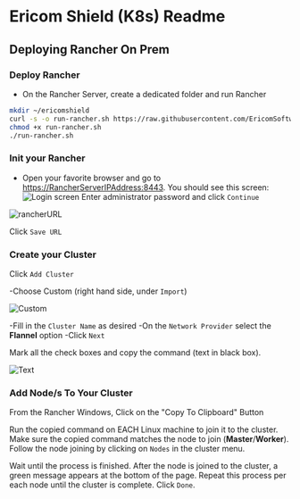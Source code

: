 # Ericom Shield (K8s) Readme

## Deploying Rancher On Prem

### Deploy Rancher

* On the Rancher Server, create a dedicated folder and run Rancher

```bash
mkdir ~/ericomshield
curl -s -o run-rancher.sh https://raw.githubusercontent.com/EricomSoftwareLtd/Shield/Rel-Dev/Kube/scripts/run-rancher.sh
chmod +x run-rancher.sh
./run-rancher.sh
```

### Init your Rancher

* Open your favorite browser and go to <https://RancherServerIPAddress:8443>. You should see this screen:
![Login screen](https://user-images.githubusercontent.com/26378199/48976764-8f505500-f095-11e8-8228-cf85c1d0a1a0.png)
Enter administrator password and click ``Continue``

![rancherURL](https://user-images.githubusercontent.com/24224420/59359193-917ab800-8d36-11e9-8f68-4d5c66774a31.png)

Click ``Save URL``

### Create your Cluster

Click ``Add Cluster``

-Choose Custom (right hand side, under ``Import``)

![Custom](https://user-images.githubusercontent.com/26378199/48976807-8f048980-f096-11e8-9e1b-406d06fbb488.png)

-Fill in the ``Cluster Name`` as desired
-On the ``Network Provider`` select the **Flannel** option
-Click ``Next``

Mark all the check boxes and copy the command (text in black box).

![Text ](https://user-images.githubusercontent.com/26378199/48976838-f0c4f380-f096-11e8-865a-392b2e783aec.png)

### Add Node/s To Your Cluster

From the Rancher Windows, Click on the "Copy To Clipboard" Button

Run the copied command on EACH Linux machine to join it to the cluster. Make sure the copied command matches the
node to join (**Master**/**Worker**). Follow the node joining by clicking on ``Nodes`` in the cluster menu.

Wait until the process is finished. After the node is joined to the cluster, a green message appears at the bottom of the page.
Repeat this process per each node until the cluster is complete. Click ``Done``.
